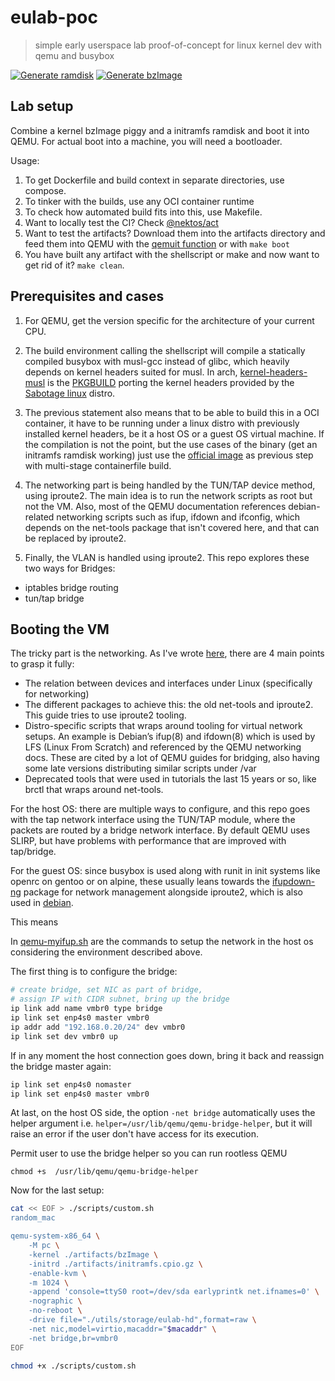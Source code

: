 # eulab-poc
> simple early userspace lab proof-of-concept for linux kernel dev with qemu and busybox

[![Generate ramdisk](https://github.com/deomorxsy/eulab-poc/actions/workflows/ramdisk-builder.yml/badge.svg)](https://github.com/deomorxsy/eulab-poc/actions/workflows/ramdisk-builder.yml)
[![Generate bzImage](https://github.com/deomorxsy/eulab-poc/actions/workflows/kernel-builder.yml/badge.svg)](https://github.com/deomorxsy/eulab-poc/actions/workflows/kernel-builder.yml)

## Lab setup

Combine a kernel bzImage piggy and a initramfs ramdisk and boot it into QEMU. For actual boot into a machine, you will need a bootloader.

Usage:
1. To get Dockerfile and build context in separate directories, use compose.
2. To tinker with the builds, use any OCI container runtime
3. To check how automated build fits into this, use Makefile.
4. Want to locally test the CI? Check [@nektos/act](https://github.com/nektos/act)
5. Want to test the artifacts? Download them into the artifacts directory and feed them into QEMU with the [qemuit function](https://github.com/deomorxsy/eulab-poc/blob/194ade5144640d079efdbc27fe25314ea56c70dd/initramfs.sh#L145) or with ```make boot```
6. You have built any artifact with the shellscript or make and now want to get rid of it? ```make clean```.

## Prerequisites and cases

1. For QEMU, get the version specific for the architecture of your current CPU.

2. The build environment calling the shellscript will compile a statically compiled busybox with musl-gcc instead of glibc, which heavily depends on kernel headers suited for musl. In arch, [kernel-headers-musl](https://archlinux.org/packages/extra/x86_64/kernel-headers-musl/) is the [PKGBUILD](https://gitlab.archlinux.org/archlinux/packaging/packages/kernel-headers-musl/-/blob/main/PKGBUILD?ref_type=heads) porting the kernel headers provided by the [Sabotage linux](https://github.com/sabotage-linux/kernel-headers) distro.

3. The previous statement also means that to be able to build this in a OCI container, it have to be running under a linux distro with previously installed kernel headers, be it a host OS or a guest OS virtual machine. If the compilation is not the point, but the use cases of the binary (get an initramfs ramdisk working) just use the [official image](https://hub.docker.com/_/busybox) as previous step with multi-stage containerfile build.

4. The networking part is being handled by the TUN/TAP device method, using iproute2. The main idea is to run the network scripts as root but not the VM. Also, most of the QEMU documentation references debian-related networking scripts such as ifup, ifdown and ifconfig, which depends on the net-tools package that isn't covered here, and that can be replaced by iproute2.

5. Finally, the VLAN is handled using iproute2. This repo explores these two ways for Bridges:
- iptables bridge routing
- tun/tap bridge

## Booting the VM

The tricky part is the networking. As I've wrote [here](https://deomorxsy.github.io/tech/tap-virtual-networking-for-qemu/), there are 4 main points to grasp it fully:

- The relation between devices and interfaces under Linux (specifically for networking)
- The different packages to achieve this: the old net-tools and iproute2. This guide tries to use iproute2 tooling.
- Distro-specific scripts that wraps around tooling for virtual network setups. An example is Debian’s ifup(8) and ifdown(8) which is used by LFS (Linux From Scratch) and referenced by the QEMU networking docs. These are cited by a lot of QEMU guides for bridging, also having some late versions distributing similar scripts under /var
- Deprecated tools that were used in tutorials the last 15 years or so, like brctl that wraps around net-tools.


For the host OS: there are multiple ways to configure, and this repo goes with the tap network interface using the TUN/TAP module, where the packets are routed by a bridge network interface. By default QEMU uses SLIRP, but have problems with performance that are improved with tap/bridge.

For the guest OS: since busybox is used along with runit in init systems like openrc on gentoo or on alpine, these usually leans towards the [ifupdown-ng](https://manpages.debian.org/testing/ifupdown-ng/interfaces.5.en.html) package for network management alongside iproute2, which is also used in [debian](https://manpages.debian.org/testing/ifupdown-ng/interfaces.5.en.html).

This means

In [qemu-myifup.sh](./scripts/qemu-myifup.sh) are the commands to setup the network in the host os considering the environment described above.

The first thing is to configure the bridge:
```sh
# create bridge, set NIC as part of bridge,
# assign IP with CIDR subnet, bring up the bridge
ip link add name vmbr0 type bridge
ip link set enp4s0 master vmbr0
ip addr add "192.168.0.20/24" dev vmbr0
ip link set dev vmbr0 up
```

If in any moment the host connection goes down, bring it back and reassign the bridge master again:
```sh
ip link set enp4s0 nomaster
ip link set enp4s0 master vmbr0
```

At last, on the host OS side, the option ```-net bridge``` automatically uses the helper argument i.e. ```helper=/usr/lib/qemu/qemu-bridge-helper```, but it will raise an error if the user don't have access for its execution.

Permit user to use the bridge helper so you can run rootless QEMU
```
chmod +s  /usr/lib/qemu/qemu-bridge-helper
```

Now for the last setup:

```sh
cat << EOF > ./scripts/custom.sh
random_mac

qemu-system-x86_64 \
    -M pc \
    -kernel ./artifacts/bzImage \
    -initrd ./artifacts/initramfs.cpio.gz \
    -enable-kvm \
    -m 1024 \
    -append 'console=ttyS0 root=/dev/sda earlyprintk net.ifnames=0' \
    -nographic \
    -no-reboot \
    -drive file="./utils/storage/eulab-hd",format=raw \
    -net nic,model=virtio,macaddr="$macaddr" \
    -net bridge,br=vmbr0
EOF

chmod +x ./scripts/custom.sh
```

